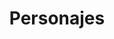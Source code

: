 ---
title: "Personajes"
permalink: /personajes/
layout: single
author_profile: false
sidebar:
  nav: "wiki"
---